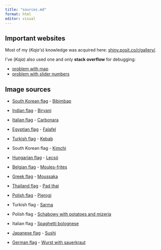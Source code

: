 ```yaml
---
title: "sources.md"
format: html
editor: visual
---
```


## Important websites

Most of my (*Kaja's*) knowledge was acquired here: [shiny.posit.co/r/gallery/](https://shiny.posit.co/r/gallery/).

I've (*Kaja*) also used one and only **stack overflow** for debugging:

-   [problem with map](https://stackoverflow.com/questions/46991612/choropleth-world-map-not-showing-all-countries)
-   [problem with slider numbers](https://stackoverflow.com/questions/26636335/formatting-number-output-of-sliderinput-in-shiny)

## Image sources

-   [South Korean flag](https://en.wikipedia.org/wiki/Flag_of_South_Korea#/media/File:Flag_of_South_Korea.svg) - [Bibimbap](https://pl.wikipedia.org/wiki/Bibimbap#/media/Plik:Korean.food-Bibimbap-02.jpg)

-   [Indian flag](https://en.wikipedia.org/wiki/Flag_of_India#/media/File:Flag_of_India.svg) - [Biryani](https://en.wikipedia.org/wiki/Biryani#/media/File:%22Hyderabadi_Dum_Biryani%22.jpg)

-   [Italian flag](https://en.wikipedia.org/wiki/Flag_of_Italy#/media/File:Flag_of_Italy.svg) - [Carbonara](https://en.wikipedia.org/wiki/Carbonara#/media/File:Espaguetis_carbonara.jpg)

-   [Egyptian flag](https://en.wikipedia.org/wiki/Flag_of_Egypt#/media/File:Flag_of_Egypt.svg) - [Falafel](https://en.wikipedia.org/wiki/Falafel#/media/File:Falafel_balls.jpg)

-   [Turkish flag](https://simple.wikipedia.org/wiki/Flag_of_Turkey#/media/File:Flag_of_Turkey.svg) - [Kebab](https://pl.wikipedia.org/wiki/D%C3%B6ner_kebab#/media/Plik:D%C3%B6ner_Kebab,_Berlin,2010(01).jpg)

-   South Korean flag - [Kimchi](https://pl.wikipedia.org/wiki/Kimchi#/media/Plik:Korean_Gimchi01.jpg)

-   [Hungarian flag](https://en.wikipedia.org/wiki/Flag_of_Hungary#/media/File:Flag_of_Hungary.svg) - [Lecsó](https://en.wikipedia.org/wiki/Lecs%C3%B3#/media/File:Warm_Colors-_my_Mom's_Hungarian_Lecs%C3%B3_cropped.jpg)

-   [Belgian flag](https://en.wikipedia.org/wiki/Flag_of_Belgium#/media/File:Flag_of_Belgium.svg) - [Moules-frites](https://en.wikipedia.org/wiki/Moules-frites#/media/File:Moules-frites_at_Chez_Leon_in_Brussels.jpg)

-   [Greek flag](https://en.wikipedia.org/wiki/Flag_of_Greece#/media/File:Flag_of_Greece.svg) - [Moussaka](https://en.wikipedia.org/wiki/Moussaka#/media/File:MussakasMeMelitsanesKePatates01.JPG)

-   [Thailand flag](https://en.wikipedia.org/wiki/Flag_of_Thailand#/media/File:Flag_of_Thailand.svg) - [Pad thai](https://en.wikipedia.org/wiki/Pad_thai#/media/File:Phat_Thai_kung_Chang_Khien_street_stall.jpg)

-   [Polish flag](https://en.wikipedia.org/wiki/Flag_of_Poland#/media/File:Flag_of_Poland.svg) - [Pierogi](https://en.wikipedia.org/wiki/Pierogi#/media/File:04565_Christmas_dumplings_with_dried_plums.JPG)

-   Turkish flag - [Sarma](https://en.wikipedia.org/wiki/Stuffed_leaves#/media/File:Yaprak_sarma,_Kayseri_style.jpg)

-   Polish flag - [Schabowy with potatoes and mizeria](https://pliki.doradcasmaku.pl/klasyczny-obiadek-kotlet-z-ziemniakami-i-mizeria0-4.webp)

-   Italian flag - [Spaghetti bolognese](https://en.wikipedia.org/wiki/Bolognese_sauce#/media/File:Spaghetti_bolognese_(hozinja).jpg)

-   [Japanese flag](https://en.wikipedia.org/wiki/Flag_of_Japan#/media/File:Flag_of_Japan.svg) - [Sushi](https://en.wikipedia.org/wiki/Sushi#/media/File:Sushi_platter.jpg)

-   [German flag](https://en.wikipedia.org/wiki/Flag_of_Germany#/media/File:Flag_of_Germany.svg) - [Wurst with sauerkraut](https://en.wikipedia.org/wiki/Bratwurst#/media/File:2010.08.22.143425_N%C3%BCrnberger_Rostbratwurst_Kirwa_Sulzbach-Rosenberg.jpg)
